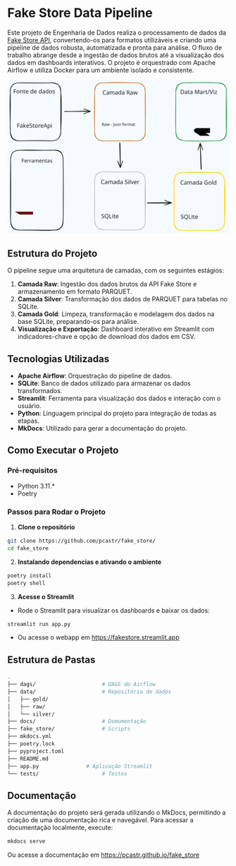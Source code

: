 # Fake Store Data Pipeline

Este projeto de Engenharia de Dados realiza o processamento de dados da [Fake Store API](https://fakestoreapi.com/), convertendo-os para formatos utilizáveis e criando uma pipeline de dados robusta, automatizada e pronta para análise. O fluxo de trabalho abrange desde a ingestão de dados brutos até a visualização dos dados em dashboards interativos. O projeto é orquestrado com Apache Airflow e utiliza Docker para um ambiente isolado e consistente.

<p align="center">
    <img src="docs/assets/fluxo-geral.svg" />
</p>


## Estrutura do Projeto

O pipeline segue uma arquitetura de camadas, com os seguintes estágios:

1. **Camada Raw**: Ingestão dos dados brutos da API Fake Store e armazenamento em formato PARQUET.
2. **Camada Silver**: Transformação dos dados de PARQUET para tabelas no SQLite.
3. **Camada Gold**: Limpeza, transformação e modelagem dos dados na base SQLite, preparando-os para análise.
4. **Visualização e Exportação**: Dashboard interativo em Streamlit com indicadores-chave e opção de download dos dados em CSV.


## Tecnologias Utilizadas

- **Apache Airflow**: Orquestração do pipeline de dados.
- **SQLite**: Banco de dados utilizado para armazenar os dados transformados.
- **Streamlit**: Ferramenta para visualização dos dados e interação com o usuário.
- **Python**: Linguagem principal do projeto para integração de todas as etapas.
- **MkDocs**: Utilizado para gerar a documentação do projeto.


## Como Executar o Projeto

### Pré-requisitos

- Python 3.11.*
- Poetry


### Passos para Rodar o Projeto

1. **Clone o repositório**
```bash
git clone https://github.com/pcastr/fake_store/
cd fake_store
```

2. **Instalando dependencias e ativando o ambiente**
```bash
poetry install
poetry shell
```


3. **Acesse o Streamlit**
* Rode o Streamlit para visualizar os dashboards e baixar os dados:
```bash
streamlit run app.py
```

* Ou acesse o webapp em https://fakestore.streamlit.app

## Estrutura de Pastas
```Bash
.
├── dags/                     # DAGS do Airflow
├── data/                     # Repositório de dados
│   ├── gold/
│   ├── raw/
│   └── silver/
├── docs/                     # Domumentação
├── fake_store/               # Scripts
├── mkdocs.yml
├── poetry.lock
├── pyproject.toml
├── README.md
├── app.py               # Aplicação Streamlit
└── tests/                    # Testes
```


## Documentação
A documentação do projeto será gerada utilizando o MkDocs, permitindo a criação de uma documentação rica e navegável. Para acessar a documentação localmente, execute:

```bash
mkdocs serve
```
Ou acesse a documentação em https://pcastr.github.io/fake_store
